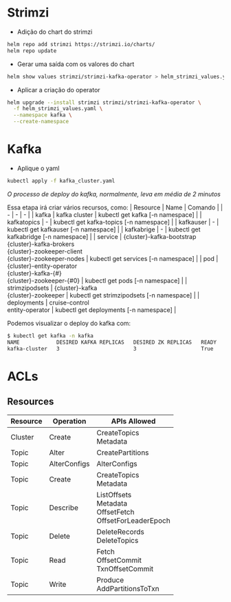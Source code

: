 # Strimzi
* Adição do chart do strimzi
```bash
helm repo add strimzi https://strimzi.io/charts/
helm repo update
```

* Gerar uma saída com os valores do chart
```bash
helm show values strimzi/strimzi-kafka-operator > helm_strimzi_values.yaml
```

* Aplicar a criação do operator
```bash
helm upgrade --install strimzi strimzi/strimzi-kafka-operator \
  -f helm_strimzi_values.yaml \
  --namespace kafka \
  --create-namespace
```

# Kafka
* Aplique o yaml
```bash
kubectl apply -f kafka_cluster.yaml
```

_O processo de deploy do kafka, normalmente, leva em média de 2 minutos_

Essa etapa irá criar vários recursos, como:
| Resource | Name | Comando |
| - | - | - |
| kafka | kafka cluster | kubectl get kafka [-n namespace] |
| kafkatopics | - | kubectl get kafka-topics [-n namespace] |
| kafkauser | - | kubectl get kafkauser [-n namespace] |
| kafkabrige | - | kubectl get kafkabridge [-n namespace] |
| service | {cluster}-kafka-bootstrap<br>{cluster}-kafka-brokers<br>{cluster}-zookeeper-client<br>{cluster}-zookeeper-nodes | kubectl get services [-n namespace] |
| pod | {cluster}-entity-operator<br>{cluster}-kafka-{#}<br>{cluster}-zookeeper-{#0} | kubectl get pods [-n namespace] |
| strimzipodsets | {cluster}-kafka<br>{cluster}-zookeeper | kubectl get strimzipodsets [-n namespace] |
| deployments | cruise-control<br>entity-operator | kubectl get deployments [-n namespace] |

Podemos visualizar o deploy do kafka com:
```bash
$ kubectl get kafka -n kafka
NAME            DESIRED KAFKA REPLICAS   DESIRED ZK REPLICAS   READY   WARNINGS
kafka-cluster   3                        3                     True    
```

# ACLs

## Resources
| Resource | Operation | APIs Allowed |                                         
| - | - | - |                                                                   
| Cluster | Create | CreateTopics<br> Metadata |                                
| Topic | Alter | CreatePartitions |                                            
| Topic | AlterConfigs | AlterConfigs |                                         
| Topic | Create | CreateTopics <br> Metadata|                                  
| Topic | Describe | ListOffsets <br> Metadata <br> OffsetFetch <br> OffsetForLeaderEpoch |
| Topic | Delete | DeleteRecords <br> DeleteTopics |                            
| Topic | Read | Fetch<br> OffsetCommit <br> TxnOffsetCommit |                  
| Topic | Write | Produce<br> AddPartitionsToTxn |                              
